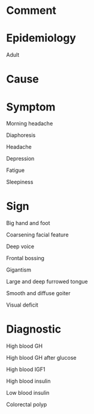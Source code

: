 # Comment

# Epidemiology

Adult

# Cause

# Symptom

Morning headache

Diaphoresis

Headache

Depression

Fatigue

Sleepiness

# Sign

Big hand and foot

Coarsening facial feature

Deep voice

Frontal bossing

Gigantism

Large and deep furrowed tongue

Smooth and diffuse goiter

Visual deficit

# Diagnostic

High blood GH

High blood GH after glucose

High blood IGF1

High blood insulin

Low blood insulin

Colorectal polyp
